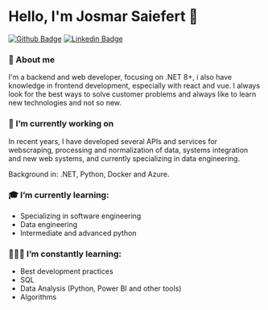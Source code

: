 # Hello, I'm Josmar Saiefert 👋

[![Github Badge](https://img.shields.io/badge/-Github-000?style=flat-square&logo=Github&logoColor=white&link=https://github.com/saiefert)](https://github.com/saiefert)
[![Linkedin Badge](https://img.shields.io/badge/-LinkedIn-blue?style=flat-square&logo=Linkedin&logoColor=white&link=https://www.linkedin.com/in/josmar-saiefert/)](https://www.linkedin.com/in/josmar-saiefert/)

### 💬 About me
I'm a backend and web developer, focusing on .NET 8+, i also have knowledge in frontend development, especially with react and vue.
I always look for the best ways to solve customer problems and always like to learn new technologies and not so new.

### 🔭 I’m currently working on 
In recent years, I have developed several APIs and services for webscraping, processing and normalization of data, systems integration and new web systems, and currently specializing in data engineering.

Background in: .NET, Python, Docker and Azure.

### 🎓 I’m currently learning:
- Specializing in software engineering
- Data engineering
- Intermediate and advanced python

### 👨🏻‍💻 I’m constantly learning:
- Best development practices
- SQL
- Data Analysis (Python, Power BI and other tools)
- Algorithms
